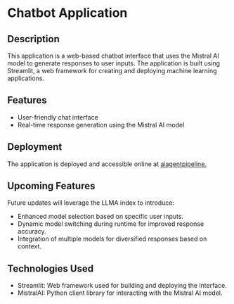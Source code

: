 # Chatbot Application

## Description

This application is a web-based chatbot interface that uses the Mistral AI model to generate responses to user inputs. The application is built using Streamlit, a web framework for creating and deploying machine learning applications.

## Features

- User-friendly chat interface
- Real-time response generation using the Mistral AI model


## Deployment

The application is deployed and accessible online at [aiagentpipeline.](https://aiagentpipeline-tnxwpdhumfsewi63vwfwc8.streamlit.app/)

## Upcoming Features

Future updates will leverage the LLMA index to introduce:
- Enhanced model selection based on specific user inputs.
- Dynamic model switching during runtime for improved response accuracy.
- Integration of multiple models for diversified responses based on context.

## Technologies Used

- Streamlit: Web framework used for building and deploying the interface.
- MistralAI: Python client library for interacting with the Mistral AI model.
